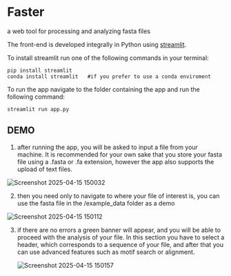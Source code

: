 # Faster
a web tool for processing and analyzing fasta files 

The front-end is developed integrally in Python using [streamlit](https://streamlit.io/). 

To install streamlit run one of the following commands in your terminal:
```
pip install streamlit
conda install streamlit   #if you prefer to use a conda enviroment 
```
To run the app navigate to the folder containing the app and run the following command:
```
streamlit run app.py
```

## DEMO

1. after running the app, you will be asked to input a file from your machine. It is recommended for your own sake that you store your fasta file using a .fasta or .fa extension, however the app also supports the upload of text files.

  ![Screenshot 2025-04-15 150032](https://github.com/user-attachments/assets/b84c8457-9791-4cb6-802b-42045a0c3f8d)

2. then you need only to navigate to where your file of interest is, you can use the fasta file in the /example_data folder as a demo
   
  ![Screenshot 2025-04-15 150112](https://github.com/user-attachments/assets/3601bd1b-e5ad-4298-9c6a-ba3d1b057a40)

3. if there are no errors a green banner will appear, and you will be able to proceed with the analysis of your file. In this section you have to select a header, which corresponds to a sequence of your file, and after that you can use advanced features such as motif search or alignment.
   
   ![Screenshot 2025-04-15 150157](https://github.com/user-attachments/assets/8f09fbf7-aabd-4e34-a7d3-ae26d2e935a2)

